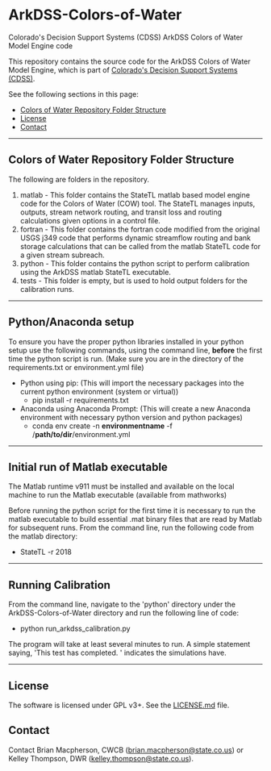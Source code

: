 # ArkDSS-Colors-of-Water
Colorado's Decision Support Systems (CDSS) ArkDSS Colors of Water Model Engine code

This repository contains the source code for the ArkDSS Colors of Water Model Engine,
which is part of [Colorado's Decision Support Systems (CDSS)](https://www.colorado.gov/cdss).

See the following sections in this page:

* [Colors of Water Repository Folder Structure](#colors-of-water-repository-folder-structure)
* [License](#license)
* [Contact](#contact)

-----

## Colors of Water Repository Folder Structure ##

The following are folders in the repository.
1. matlab - This folder contains the StateTL matlab based model engine code for the Colors of Water (COW) tool.  The StateTL manages inputs, outputs, stream network routing, and transit loss and routing calculations given options in a control file.
1. fortran - This folder contains the fortran code modified from the original USGS j349 code that performs dynamic streamflow routing and bank storage calculations that can be called from the matlab StateTL code for a given stream subreach.
1. python - This folder contains the python script to perform calibration using the ArkDSS matlab StateTL executable.
1. tests - This folder is empty, but is used to hold output folders for the calibration runs.

-----

## Python/Anaconda setup ##

To ensure you have the proper python libraries installed in your python setup use the following commands, using the command line, **before** the first time the python script is run.
(Make sure you are in the directory of the requirements.txt or environment.yml file)
- Python using pip: (This will import the necessary packages into the current python environment (system or virtual))
  - pip install -r requirements.txt
- Anaconda using Anaconda Prompt: (This will create a new Anaconda environment with necessary python version and python packages)
  - conda env create -n **environmentname** -f /**path/to/dir**/environment.yml

-----

## Initial run of Matlab executable ##

The Matlab runtime v911 must be installed and available on the local machine to run the Matlab executable (available from mathworks)

Before running the python script for the first time it is necessary to run the matlab executable to build essential .mat binary files that are read by Matlab for subsequent runs.
From the command line, run the following code from the matlab directory:
- StateTL -r 2018

-----

## Running Calibration ##

From the command line, navigate to the 'python' directory under the ArkDSS-Colors-of-Water directory and run the following line of code:
- python run_arkdss_calibration.py

The program will take at least several minutes to run. A simple statement saying, 'This test has completed. ' indicates the simulations have.

-----

## License ##

The software is licensed under GPL v3+.  See the [LICENSE.md](LICENSE.md) file.

## Contact ##

Contact Brian Macpherson, CWCB (brian.macpherson@state.co.us) or Kelley Thompson, DWR (kelley.thompson@state.co.us).
